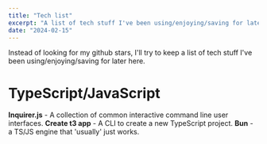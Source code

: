 ```yaml
---
title: "Tech list"
excerpt: "A list of tech stuff I've been using/enjoying/saving for later."
date: "2024-02-15"
---
```


Instead of looking for my github stars, I'll try to keep a list of tech stuff I've been using/enjoying/saving for later here.

# TypeScript/JavaScript

**Inquirer.js** - A collection of common interactive command line user interfaces.
**Create t3 app** - A CLI to create a new TypeScript project.
**Bun** - a TS/JS engine that 'usually' just works. 
